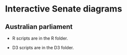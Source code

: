 # Interactive Senate diagrams 

## Australian parliament

* R scripts are in the R folder.

* D3 scripts are in the D3 folder.


